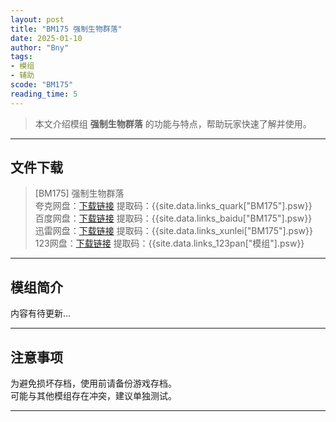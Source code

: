 ```yaml
---
layout: post
title: "BM175 强制生物群落"
date: 2025-01-10
author: "Bny"
tags: 
- 模组
- 辅助
scode: "BM175"
reading_time: 5
---
```


> 本文介绍模组 **强制生物群落** 的功能与特点，帮助玩家快速了解并使用。

---

## 文件下载

> [BM175] 强制生物群落  
夸克网盘：[下载链接]({{site.data.links_quark["BM175"].url}}) 提取码：{{site.data.links_quark["BM175"].psw}}  
百度网盘：[下载链接]({{site.data.links_baidu["BM175"].url}}) 提取码：{{site.data.links_baidu["BM175"].psw}}  
迅雷网盘：[下载链接]({{site.data.links_xunlei["BM175"].url}}) 提取码：{{site.data.links_xunlei["BM175"].psw}}  
123网盘：[下载链接]({{site.data.links_123pan["模组"].url}}) 提取码：{{site.data.links_123pan["模组"].psw}}  

---

## 模组简介

>  
内容有待更新...  

---

## 注意事项

>  
为避免损坏存档，使用前请备份游戏存档。  
可能与其他模组存在冲突，建议单独测试。  

---

